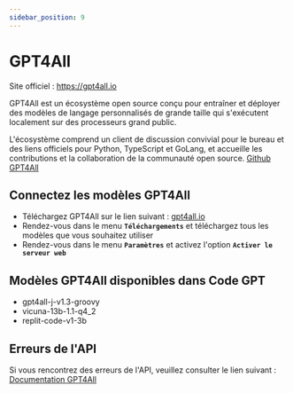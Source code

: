 ```yaml
---
sidebar_position: 9
---
```


# GPT4All

Site officiel : https://gpt4all.io

GPT4All est un écosystème open source conçu pour entraîner et déployer des modèles de langage personnalisés de grande taille qui s'exécutent localement sur des processeurs grand public.

L'écosystème comprend un client de discussion convivial pour le bureau et des liens officiels pour Python, TypeScript et GoLang, et accueille les contributions et la collaboration de la communauté open source. [Github GPT4All](https://github.com/nomic-ai/gpt4all)

## Connectez les modèles GPT4All
  - Téléchargez GPT4All sur le lien suivant : [gpt4all.io](https://gpt4all.io/)
  - Rendez-vous dans le menu **`Téléchargements`** et téléchargez tous les modèles que vous souhaitez utiliser
  - Rendez-vous dans le menu **`Paramètres`** et activez l'option **`Activer le serveur web`**

## Modèles GPT4All disponibles dans Code GPT
- gpt4all-j-v1.3-groovy
- vicuna-13b-1.1-q4_2
- replit-code-v1-3b

## Erreurs de l'API
Si vous rencontrez des erreurs de l'API, veuillez consulter le lien suivant : [Documentation GPT4All](https://docs.gpt4all.io/index.html)

